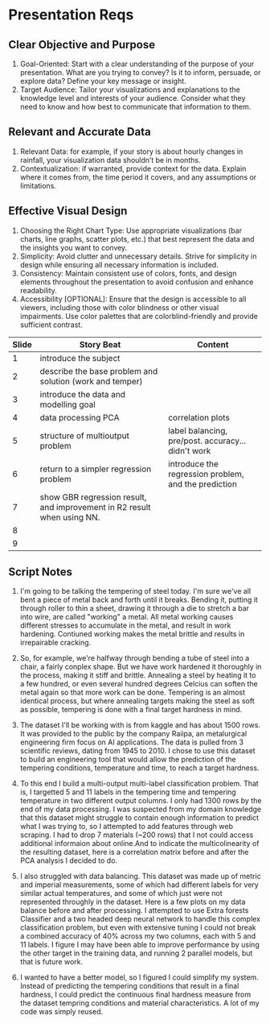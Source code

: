 # Presentation Reqs
## Clear Objective and Purpose
1. Goal-Oriented: Start with a clear understanding of the purpose of your presentation. What are you trying to convey? Is it to inform, persuade, or explore
data? Define your key message or insight.
2. Target Audience: Tailor your visualizations and explanations to the knowledge level and interests of your audience. Consider what they need to know and
how best to communicate that information to them.
## Relevant and Accurate Data
1. Relevant Data: for example, if your story is about hourly changes in rainfall, your visualization data shouldn’t be in months.
2. Contextualization: if warranted, provide context for the data. Explain where it comes from, the time period it covers, and any assumptions or limitations.
## Effective Visual Design
1. Choosing the Right Chart Type: Use appropriate visualizations (bar charts, line graphs, scatter plots, etc.) that best represent the data and the insights you
want to convey.
2. Simplicity: Avoid clutter and unnecessary details. Strive for simplicity in design while ensuring all necessary information is included.
3. Consistency: Maintain consistent use of colors, fonts, and design elements throughout the presentation to avoid confusion and enhance readability.
4. Accessibility [OPTIONAL]: Ensure that the design is accessible to all viewers, including those with color blindness or other visual impairments. Use color
palettes that are colorblind-friendly and provide sufficient contrast.

Slide|Story Beat|Content
---|---|---
1|introduce the subject| 
2|describe the base problem and solution (work and temper)|
3|introduce the data and modelling goal|
4|data processing PCA | correlation plots
5|structure of multioutput problem| label balancing, pre/post. accuracy... didn't work
6|return to a simpler regression problem| introduce the regression problem, and the prediction
7|show GBR regression result, and improvement in R2 result when using NN.
8|
9|


## Script Notes
1. I'm going to be talking the tempering of steel today. I'm sure we've all bent a piece of metal back and forth until it breaks. Bending it, putting it through roller to thin a sheet, drawing it through a die to stretch a bar into wire, are called "working" a metal. All metal working causes different stresses to accumulate in the metal, and result in work hardening. Contiuned working makes the metal brittle and results in irrepairable cracking.

2. So, for example, we're halfway through bending a tube of steel into a chair, a fairly conplex shape. But we have work hardened it thoroughly in the process, making it stiff and brittle. Annealing a steel by heating it to a few hundred, or even several hundred degrees Celcius can soften the metal again so that more work can be done. Tempering is an almost identical process, but where annealing targets making the steel as soft as possible, tempering is done with a final target hardness in mind.

3. The dataset I'll be working with is from kaggle and has about 1500 rows. It was provided to the public by the company Raiipa, an metalurgical engineering firm focus on AI applications. The data is pulled from 3 scientific reviews, dating from 1945 to 2010. I chose to use this dataset to build an engineering tool that would allow the prediction of the tempering conditions, temperature and time, to reach a target hardness. 

4. To this end I build a multi-output multi-label classification problem. That is, I targetted 5 and 11 labels in the tempering time and tempering temperature in two different output columns.  I only had 1300 rows by the end of my data processing. I was suspected from my domain knowledge that this dataset might struggle to contain enough information to predict what I was trying to, so I attempted to add features through web scraping. I had to drop 7 materials (~200 rows) that I not could access additional informaion about online.And to indicate the multicolinearity of the resulting dataset, here is a correlation matrix before and after the PCA analysis I decided to do. 

5. I also struggled with data balancing. This dataset was made up of metric and imperial measurements, some of which had different labels for very similar actual temperatures, and some of which just were not represented throughly in the dataset. Here is a few plots on my data balance before and after processing. I attempted to use Extra forests Classifier and a two headed deep neural network to handle this complex classification problem, but even with extensive tuning I could not break a combined accuracy of 40% across my two columns, each with 5 and 11 labels. I figure I may have been able to improve performance by using the other target in the training data, and running 2 parallel models, but that is future work.

6. I wanted to have a better model, so I figured I could simplify my system. Instead of predicting the tempering conditions that result in a final hardness, I could predict the continuous final hardness measure from the dataset tempring conditions and material characteristics. A lot of my code was simply reused.